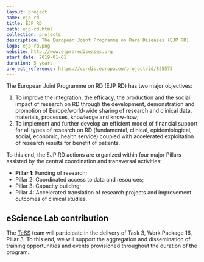 ```yaml
---
layout: project
name: ejp-rd
title: EJP RD
path: ejp-rd.html
collection: projects
description: The European Joint Programme on Rare Diseases (EJP RD)
logo: ejp-rd.png
website: http://www.ejprarediseases.org
start_date: 2019-01-01
duration: 5 years
project_reference: https://cordis.europa.eu/project/id/825575
---
```


The European Joint Programme on RD (EJP RD) has two major objectives:

1. To improve the integration, the efficacy, the production and the social impact of research on RD through the development, demonstration and promotion of Europe/world-wide sharing of research and clinical data, materials, processes, knowledge and know-how;
2. To implement and further develop an efficient model of financial support for all types of research on RD (fundamental, clinical, epidemiological, social, economic, health service) coupled with accelerated exploitation of research results for benefit of patients.

To this end, the EJP RD actions are organized within four major Pillars assisted by the central coordination and transversal activities:

- **Pillar 1**: Funding of research;
- Pillar 2: Coordinated access to data and resources;
- Pillar 3: Capacity building;
- Pillar 4: Accelerated translation of research projects and improvement outcomes of clinical studies.



## eScience Lab contribution

The [TeSS](/products/tess/) team will participate in the delivery of Task 3, Work Package 16, Pillar 3. To this end, we will support the aggregation and dissemination of training opportunities and events provisioned throughout the duration of the program. 